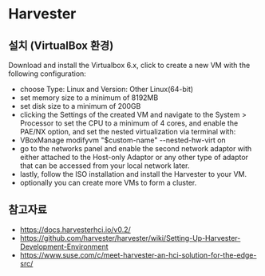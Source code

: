 # Harvester

## 설치 (VirtualBox 환경)

Download and install the Virtualbox 6.x, click to create a new VM with the following configuration:
- choose Type: Linux and Version: Other Linux(64-bit)
- set memory size to a minimum of 8192MB
- set disk size to a minimum of 200GB
- clicking the Settings of the created VM and navigate to the System > Processor to set the CPU to a minimum of 4 cores, 
  and enable the PAE/NX option, and set the nested virtualization via terminal with:
 - VBoxManage modifyvm "$custom-name" --nested-hw-virt on
 - go to the networks panel and enable the second network adaptor with either attached to the Host-only Adaptor or any other type of adaptor 
   that can be accessed from your local network later.
- lastly, follow the ISO installation and install the Harvester to your VM.
- optionally you can create more VMs to form a cluster.

## 참고자료
- https://docs.harvesterhci.io/v0.2/
- https://github.com/harvester/harvester/wiki/Setting-Up-Harvester-Development-Environment
- https://www.suse.com/c/meet-harvester-an-hci-solution-for-the-edge-src/
